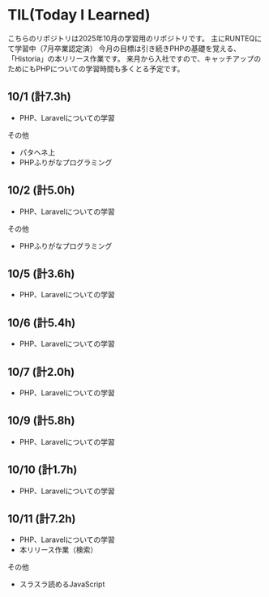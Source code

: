 # TIL(Today I Learned)
こちらのリポジトリは2025年10月の学習用のリポジトリです。
主にRUNTEQにて学習中（7月卒業認定済） 
今月の目標は引き続きPHPの基礎を覚える、「Historia」の本リリース作業です。
来月から入社ですので、キャッチアップのためにもPHPについての学習時間も多くとる予定です。

## 10/1 (計7.3h)
- PHP、Laravelについての学習

その他

- パタへネ上
- PHPふりがなプログラミング

## 10/2 (計5.0h)
- PHP、Laravelについての学習

その他

- PHPふりがなプログラミング

## 10/5 (計3.6h)
- PHP、Laravelについての学習

## 10/6 (計5.4h)
- PHP、Laravelについての学習

## 10/7 (計2.0h)
- PHP、Laravelについての学習

## 10/9 (計5.8h)
- PHP、Laravelについての学習

## 10/10 (計1.7h)
- PHP、Laravelについての学習

## 10/11 (計7.2h)
- PHP、Laravelについての学習
- 本リリース作業（検索）

その他
- スラスラ読めるJavaScript
